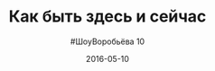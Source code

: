 ---
title: Как быть здесь и сейчас 
layout: show
video: "X_DpgVjiw9E"
description: "Пять основных вещей, которые тебе надо перестать делать, чтобы не улетать в мысли, а оставаться осознанным"
date: "2016-05-10"
episode: 10
picture: show/10.jpg
exportlogo: show/export/10.jpg
subtitle: '#ШоуВоробьёва 10'
---